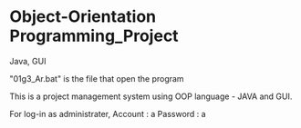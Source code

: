 # Object-Orientation Programming_Project
Java, GUI

"01g3_Ar.bat" is the file that open the program

This is a project management system using OOP language - JAVA and GUI.

For log-in as administrater,
Account : a
Password :  a
